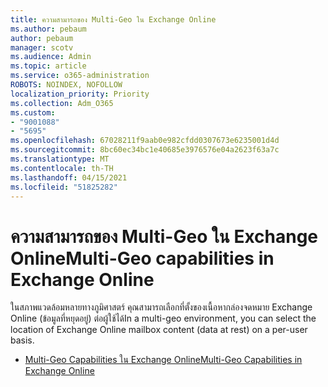 ```yaml
---
title: ความสามารถของ Multi-Geo ใน Exchange Online
ms.author: pebaum
author: pebaum
manager: scotv
ms.audience: Admin
ms.topic: article
ms.service: o365-administration
ROBOTS: NOINDEX, NOFOLLOW
localization_priority: Priority
ms.collection: Adm_O365
ms.custom:
- "9001088"
- "5695"
ms.openlocfilehash: 67028211f9aab0e982cfdd0307673e6235001d4d
ms.sourcegitcommit: 8bc60ec34bc1e40685e3976576e04a2623f63a7c
ms.translationtype: MT
ms.contentlocale: th-TH
ms.lasthandoff: 04/15/2021
ms.locfileid: "51825282"
---
```

# <a name="multi-geo-capabilities-in-exchange-online"></a><span data-ttu-id="a2382-102">ความสามารถของ Multi-Geo ใน Exchange Online</span><span class="sxs-lookup"><span data-stu-id="a2382-102">Multi-Geo capabilities in Exchange Online</span></span>

<span data-ttu-id="a2382-103">ในสภาพแวดล้อมหลายทางภูมิศาสตร์ คุณสามารถเลือกที่ตั้งของเนื้อหากล่องจดหมาย Exchange Online (ข้อมูลที่หยุดอยู่) ต่อผู้ใช้ได้</span><span class="sxs-lookup"><span data-stu-id="a2382-103">In a multi-geo environment, you can select the location of Exchange Online mailbox content (data at rest) on a per-user basis.</span></span>
- [<span data-ttu-id="a2382-104">Multi-Geo Capabilities ใน Exchange Online</span><span class="sxs-lookup"><span data-stu-id="a2382-104">Multi-Geo Capabilities in Exchange Online</span></span>](https://docs.microsoft.com/office365/enterprise/multi-geo-capabilities-in-exchange-online)
